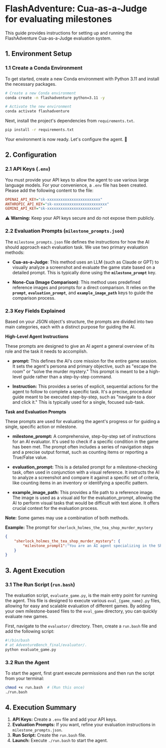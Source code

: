 # **FlashAdventure: Cua-as-a-Judge for evaluating milestones**

This guide provides instructions for setting up and running the FlashAdventure Cua-as-a-Judge evaluation system.

## **1. Environment Setup**

### **1.1 Create a Conda Environment**

To get started, create a new Conda environment with Python 3.11 and install the necessary packages.

```bash
# Create a new Conda environment
conda create -n flashadventure python=3.11 -y

# Activate the new environment
conda activate flashadventure
```

Next, install the project's dependencies from `requirements.txt`.

```bash
pip install -r requirements.txt
```

Your environment is now ready. Let's configure the agent. 🚀


## **2. Configuration**

### **2.1 API Keys (`.env`)**

You must provide your API keys to allow the agent to use various large language models. For your convenience, a `.env` file has been created. Please add the following content to the file:

```ini
OPENAI_API_KEY="sk-xxxxxxxxxxxxxxxxxxxxxxxx"
ANTHROPIC_API_KEY="sk-xxxxxxxxxxxxxxxxxxxxxxxx"
GEMINI_API_KEY="sk-xxxxxxxxxxxxxxxxxxxxxxxx"
```

⚠️ **Warning:** Keep your API keys secure and do not expose them publicly.

### **2.2 Evaluation Prompts (`milestone_prompts.json`)**

The `milestone_prompts.json` file defines the instructions for how the AI should approach each evaluation task. We use two primary evaluation methods:

  - **Cua-as-a-Judge**: This method uses an LLM (such as Claude or GPT) to visually analyze a screenshot and evaluate the game state based on a detailed prompt. This is typically done using the **`milestone_prompt`** key.

  - **None-Cua (Image Comparison)**: This method uses predefined reference images and prompts for a direct comparison. It relies on the **`prompt`**, **`evaluation_prompt`**, and **`example_image_path`** keys to guide the comparison process.

### **2.3 Key Fields Explained**

Based on your JSON object's structure, the prompts are divided into two main categories, each with a distinct purpose for guiding the AI.

**High-Level Agent Instructions**

These prompts are designed to give an AI agent a general overview of its role and the task it needs to accomplish.

- **prompt:** This defines the AI's core mission for the entire game session. It sets the agent's persona and primary objective, such as "escape the room" or "solve the murder mystery." This prompt is meant to be a high-level guide rather than a step-by-step command.

- **Instruction:** This provides a series of explicit, sequential actions for the agent to follow to complete a specific task. It's a precise, procedural guide meant to be executed step-by-step, such as "navigate to a door and click it." This is typically used for a single, focused sub-task.

**Task and Evaluation Prompts**

These prompts are used for evaluating the agent's progress or for guiding a single, specific action or milestone.

- **milestone_prompt:** A comprehensive, step-by-step set of instructions for an AI evaluator. It's used to check if a specific condition in the game has been met. The prompt often includes a series of navigation steps and a precise output format, such as counting items or reporting a True/False value.

- **evaluation_prompt:** This is a detailed prompt for a milestone-checking task, often used in conjunction with a visual reference. It instructs the AI to analyze a screenshot and compare it against a specific set of criteria, like counting items in an inventory or identifying a specific pattern.

- **example_image_path:** This provides a file path to a reference image. The image is used as a visual aid for the evaluation_prompt, allowing the AI to perform visual tasks that would be difficult with text alone. It offers crucial context for the evaluation process.

**Note:** Some games may use a combination of both methods.

**Example:** The prompt for `sherlock_holmes_the_tea_shop_murder_mystery`

```json
{
    "sherlock_holmes_the_tea_shop_murder_mystery": {
        "milestone_prompt1":"You are an AI agent specializing in the Sherlock Holmes detective game. Your task is to locate and click the blue notebook icon in the game interface (usually found at the far right of the inventory bar). Once the notebook is opened, do not perform any additional actions. Carefully read the displayed text (do not scroll) and count how many times the phrase 'New Suspect' appears in the note. If there is nothing written in the note, it means there is no new suspect. Once counted, output the result in the following format: ### Output Format #### New Suspect: [Number of occurrences]Do not perform any further interactions after counting. Your task ends once the count is provided."
    }
}
```


## **3. Agent Execution**

### **3.1 The Run Script (`run.bash`)**

The evaluation script, `evaluate_game.py`, is the main entry point for running the agent. This file is designed to execute various `eval_{game_name}.py` files, allowing for easy and scalable evaluation of different games. By adding your own milestone-based files to the `eval_game` directory, you can quickly evaluate new games.

First, navigate to the `evaluator/` directory. Then, create a `run.bash` file and add the following script:

```bash
#!/bin/bash
# at AdventureBench_final/evaluator/.
python evaluate_game.py
```

### **3.2 Run the Agent**

To start the agent, first grant execute permissions and then run the script from your terminal:

```bash
chmod +x run.bash  # (Run this once)
./run.bash
```


## **4. Execution Summary**

1.  **API Keys:** Create a `.env` file and add your API keys.
2.  **Evaluation Prompts:** If you want, refine your evaluation instructions in `milestone_prompts.json`.
3.  **Run Script:** Create the `run.bash` file.
4.  **Launch:** Execute `./run.bash` to start the agent.